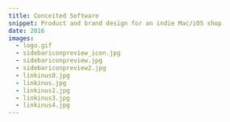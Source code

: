 ```yaml
---
title: Conceited Software
snippet: Product and brand design for an indie Mac/iOS shop
date: 2016
images:
  - logo.gif
  - sidebariconpreview_icon.jpg
  - sidebariconpreview.jpg
  - sidebariconpreview2.jpg
  - linkinus0.jpg
  - linkinus.jpg
  - linkinus2.jpg
  - linkinus3.jpg
  - linkinus4.jpg
---
```


